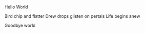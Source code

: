 Hello World



Bird chip and flatter
Drew drops glisten on pertals
Life begins anew






Goodbye world
